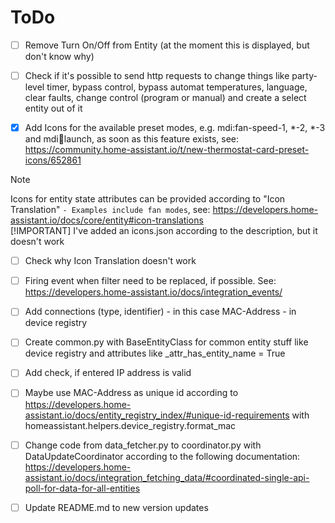 # ToDo

- [ ] Remove Turn On/Off from Entity (at the moment this is displayed, but don't know why)

- [ ] Check if it's possible to send http requests to change things like party-level timer, bypass control, bypass automat temperatures, language, clear faults, change control (program or manual) and create a select entity out of it

- [x] Add Icons for the available preset modes, e.g. mdi:fan-speed-1, *-2, *-3 and mdi:rocket:launch, as soon as this feature exists, see: https://community.home-assistant.io/t/new-thermostat-card-preset-icons/652861  
> [!NOTE]
> Icons for entity state attributes can be provided according to "Icon Translation" `- Examples include fan modes`, see: https://developers.home-assistant.io/docs/core/entity#icon-translations  
> [!IMPORTANT]
> I've added an icons.json according to the description, but it doesn't work  
- [ ] Check why Icon Translation doesn't work

- [ ] Firing event when filter need to be replaced, if possible. See: https://developers.home-assistant.io/docs/integration_events/

- [ ] Add connections (type, identifier) - in this case MAC-Address - in device registry

- [ ] Create common.py with BaseEntityClass for common entity stuff like device registry and attributes like _attr_has_entity_name = True

- [ ] Add check, if entered IP address is valid

- [ ] Maybe use MAC-Address as unique id according to https://developers.home-assistant.io/docs/entity_registry_index/#unique-id-requirements with homeassistant.helpers.device_registry.format_mac

- [ ] Change code from data_fetcher.py to coordinator.py with DataUpdateCoordinator according to the following documentation:  
https://developers.home-assistant.io/docs/integration_fetching_data/#coordinated-single-api-poll-for-data-for-all-entities

- [ ] Update README.md to new version updates
